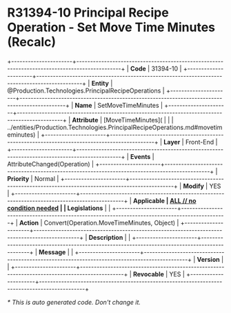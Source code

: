 ﻿---
erp.type: front-end-business-rule
erp.entity: Production.Technologies.PrincipalRecipeOperations
---

# R31394-10 Principal Recipe Operation - Set Move Time Minutes (Recalc)
+----------------------+----------------------------------------------------------------------------------------------+
| **Code**             | 31394-10                                                                                     |
+----------------------+----------------------------------------------------------------------------------------------+
| **Entity**           | @Production.Technologies.PrincipalRecipeOperations                                           |
+----------------------+----------------------------------------------------------------------------------------------+
| **Name**             | SetMoveTimeMinutes                                                                           |
+----------------------+----------------------------------------------------------------------------------------------+
| **Attribute**        | [MoveTimeMinutes](                                                                           |
|                      | ../entities/Production.Technologies.PrincipalRecipeOperations.md#movetimeminutes)            |
+----------------------+----------------------------------------------------------------------------------------------+
| **Layer**            | Front-End                                                                                    |
+----------------------+----------------------------------------------------------------------------------------------+
| **Events**           | AttributeChanged(Operation)                                                                  |
+----------------------+----------------------------------------------------------------------------------------------+
| **Priority**         | Normal                                                                                       |
+----------------------+----------------------------------------------------------------------------------------------+
| **Modify**           | YES                                                                                          |
+----------------------+----------------------------------------------------------------------------------------------+
| **Applicable         | [ALL // no condition needed](xref:applicable-legislations)                                   |
| Legislations**       |                                                                                              |
+----------------------+----------------------------------------------------------------------------------------------+
| **Action**           | Convert(Operation.MoveTimeMinutes, Object)                                                   |
+----------------------+----------------------------------------------------------------------------------------------+
| **Description**      |                                                                                              |
+----------------------+----------------------------------------------------------------------------------------------+
| **Message**          |                                                                                              |
+----------------------+----------------------------------------------------------------------------------------------+
| **Version**          |                                                                                              |
+----------------------+----------------------------------------------------------------------------------------------+
| **Revocable**        | YES                                                                                          |
+----------------------+----------------------------------------------------------------------------------------------+

*\* This is auto generated code. Don't change it.*
